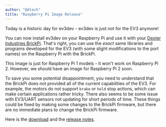 ```yaml
---
author: "@dlech"
title: "Raspberry Pi Image Release"
---
```


Today is a historic day for ev3dev - ev3dev is just not for the EV3 anymore!

You can now install ev3dev on your Raspberry Pi and use it with your [Dexter
Industries BrickPi]. That's right, you can use the *exact* same libraries and
programs developed for the EV3 (with some slight modifications to the port names)
on the Raspberry Pi with the BrickPi.

This image is just for Raspberry Pi 1 models - it won't work on Raspberry Pi 2.
However, we should have an image for Raspberry Pi 2 soon.

To save you some potential disappointment, you need to understand that the
BrickPi does not provided all of the current capabilities of the EV3. For example,
the motors do not support `brake` or `hold` stop actions, which can make certain
applications rather tricky. There also seems to be some issue with EV3/UART sensors
not updating for short periods of time. These things could be fixed by making
some changes to the BrickPi firmware, but there are no immediate plans to change
the BrickPi firmware.

Here is the [download] and the [release notes].

[Dexter Industries BrickPi]: http://www.dexterindustries.com/BrickPi/
[download]: https://github.com/ev3dev/ev3dev/releases/tag/rpi-ev3dev-jessie-2015-05-13
[release notes]: https://github.com/ev3dev/ev3dev/blob/ev3dev-jessie/release-notes/rpi-ev3dev-jessie-2015-05-13.img-release-notes.md

